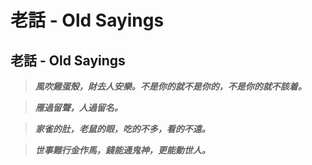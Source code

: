 # 老話 - Old Sayings


## 老話 - Old Sayings

>***風吹雞蛋殼，財去人安樂。不是你的就不是你的，不是你的就不該着。***

>***雁過留聲，人過留名。***

>***家雀的肚，老鼠的眼，吃的不多，看的不遠。***

>***世事難行金作馬，錢能通鬼神，更能動世人。***

